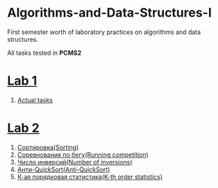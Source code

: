 # Algorithms-and-Data-Structures-I
First semester worth of laboratory practices on algorithms and data structures.

All tasks tested in **PCMS2** 

# [Lab 1](http://neerc.ifmo.ru/teaching/disalgo/problems/problems1.pdf)
1. [Actual tasks](https://github.com/nazzrrg/Algorithms-and-Data-Structures-I/tree/master/Algorithms%20and%20Data%20Structures/lab1)

# [Lab 2](http://neerc.ifmo.ru/teaching/disalgo/problems/problems2.pdf)
1. [Сортировка(Sorting)](https://github.com/nazzrrg/Algorithms-and-Data-Structures-I/blob/master/Algorithms%20and%20Data%20Structures/lab2/task1/main.cpp)
2. [Соревнования по бегу(Running competition)](https://github.com/nazzrrg/Algorithms-and-Data-Structures-I/blob/master/Algorithms%20and%20Data%20Structures/lab2/task2/main.cpp)
3. [Число инверсий(Number of inversions)](https://github.com/nazzrrg/Algorithms-and-Data-Structures-I/blob/master/Algorithms%20and%20Data%20Structures/lab2/task3/main.cpp)
4. [Анти-QuickSort(Anti-QuickSort)](https://github.com/nazzrrg/Algorithms-and-Data-Structures-I/blob/master/Algorithms%20and%20Data%20Structures/lab2/task4/main.cpp)
5. [К-ая порядковая статистика(K-th order statistics)](https://github.com/nazzrrg/Algorithms-and-Data-Structures-I/blob/master/Algorithms%20and%20Data%20Structures/lab2/task5/main.cpp)
